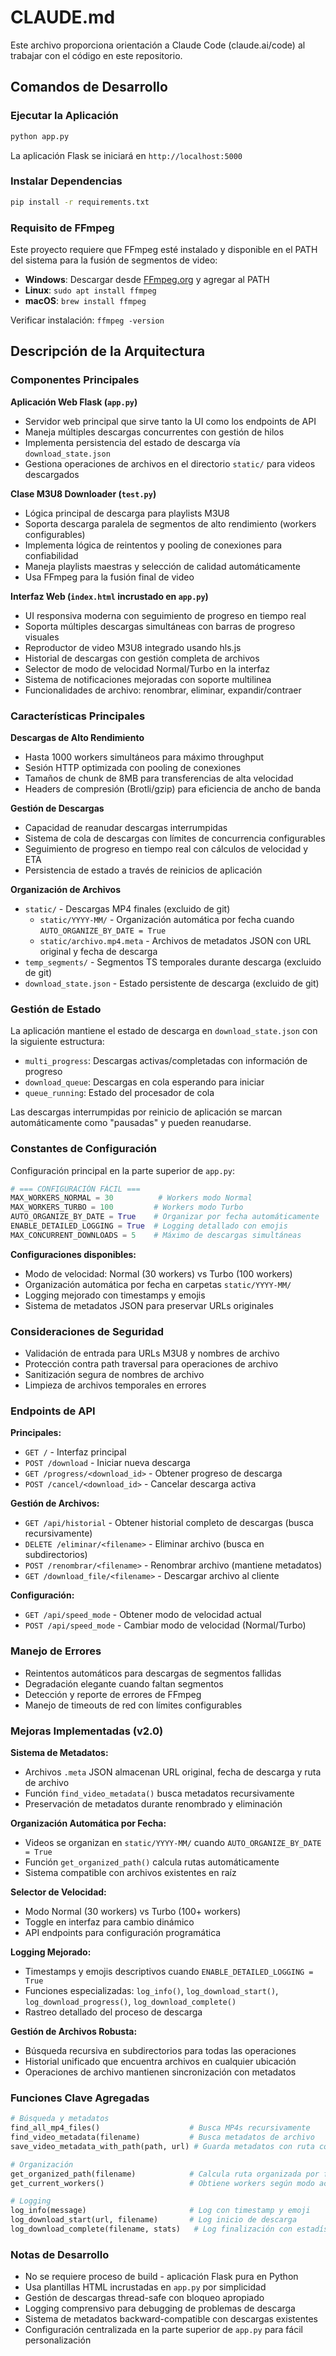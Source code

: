 # CLAUDE.md

Este archivo proporciona orientación a Claude Code (claude.ai/code) al trabajar con el código en este repositorio.

## Comandos de Desarrollo

### Ejecutar la Aplicación
```bash
python app.py
```
La aplicación Flask se iniciará en `http://localhost:5000`

### Instalar Dependencias
```bash
pip install -r requirements.txt
```

### Requisito de FFmpeg
Este proyecto requiere que FFmpeg esté instalado y disponible en el PATH del sistema para la fusión de segmentos de video:
- **Windows**: Descargar desde [FFmpeg.org](https://ffmpeg.org/download.html) y agregar al PATH
- **Linux**: `sudo apt install ffmpeg`
- **macOS**: `brew install ffmpeg`

Verificar instalación: `ffmpeg -version`

## Descripción de la Arquitectura

### Componentes Principales

**Aplicación Web Flask (`app.py`)**
- Servidor web principal que sirve tanto la UI como los endpoints de API
- Maneja múltiples descargas concurrentes con gestión de hilos
- Implementa persistencia del estado de descarga vía `download_state.json`
- Gestiona operaciones de archivos en el directorio `static/` para videos descargados

**Clase M3U8 Downloader (`test.py`)**
- Lógica principal de descarga para playlists M3U8
- Soporta descarga paralela de segmentos de alto rendimiento (workers configurables)
- Implementa lógica de reintentos y pooling de conexiones para confiabilidad
- Maneja playlists maestras y selección de calidad automáticamente
- Usa FFmpeg para la fusión final de video

**Interfaz Web (`index.html` incrustado en `app.py`)**
- UI responsiva moderna con seguimiento de progreso en tiempo real
- Soporta múltiples descargas simultáneas con barras de progreso visuales
- Reproductor de video M3U8 integrado usando hls.js
- Historial de descargas con gestión completa de archivos
- Selector de modo de velocidad Normal/Turbo en la interfaz
- Sistema de notificaciones mejoradas con soporte multilinea
- Funcionalidades de archivo: renombrar, eliminar, expandir/contraer

### Características Principales

**Descargas de Alto Rendimiento**
- Hasta 1000 workers simultáneos para máximo throughput
- Sesión HTTP optimizada con pooling de conexiones
- Tamaños de chunk de 8MB para transferencias de alta velocidad
- Headers de compresión (Brotli/gzip) para eficiencia de ancho de banda

**Gestión de Descargas**
- Capacidad de reanudar descargas interrumpidas
- Sistema de cola de descargas con límites de concurrencia configurables
- Seguimiento de progreso en tiempo real con cálculos de velocidad y ETA
- Persistencia de estado a través de reinicios de aplicación

**Organización de Archivos**
- `static/` - Descargas MP4 finales (excluido de git)
  - `static/YYYY-MM/` - Organización automática por fecha cuando `AUTO_ORGANIZE_BY_DATE = True`
  - `static/archivo.mp4.meta` - Archivos de metadatos JSON con URL original y fecha de descarga
- `temp_segments/` - Segmentos TS temporales durante descarga (excluido de git)
- `download_state.json` - Estado persistente de descarga (excluido de git)

### Gestión de Estado

La aplicación mantiene el estado de descarga en `download_state.json` con la siguiente estructura:
- `multi_progress`: Descargas activas/completadas con información de progreso
- `download_queue`: Descargas en cola esperando para iniciar
- `queue_running`: Estado del procesador de cola

Las descargas interrumpidas por reinicio de aplicación se marcan automáticamente como "pausadas" y pueden reanudarse.

### Constantes de Configuración

Configuración principal en la parte superior de `app.py`:
```python
# === CONFIGURACIÓN FÁCIL ===
MAX_WORKERS_NORMAL = 30          # Workers modo Normal
MAX_WORKERS_TURBO = 100         # Workers modo Turbo
AUTO_ORGANIZE_BY_DATE = True    # Organizar por fecha automáticamente
ENABLE_DETAILED_LOGGING = True  # Logging detallado con emojis
MAX_CONCURRENT_DOWNLOADS = 5    # Máximo de descargas simultáneas
```

**Configuraciones disponibles:**
- Modo de velocidad: Normal (30 workers) vs Turbo (100 workers)
- Organización automática por fecha en carpetas `static/YYYY-MM/`
- Logging mejorado con timestamps y emojis
- Sistema de metadatos JSON para preservar URLs originales

### Consideraciones de Seguridad

- Validación de entrada para URLs M3U8 y nombres de archivo
- Protección contra path traversal para operaciones de archivo
- Sanitización segura de nombres de archivo
- Limpieza de archivos temporales en errores

### Endpoints de API

**Principales:**
- `GET /` - Interfaz principal
- `POST /download` - Iniciar nueva descarga
- `GET /progress/<download_id>` - Obtener progreso de descarga
- `POST /cancel/<download_id>` - Cancelar descarga activa

**Gestión de Archivos:**
- `GET /api/historial` - Obtener historial completo de descargas (busca recursivamente)
- `DELETE /eliminar/<filename>` - Eliminar archivo (busca en subdirectorios)
- `POST /renombrar/<filename>` - Renombrar archivo (mantiene metadatos)
- `GET /download_file/<filename>` - Descargar archivo al cliente

**Configuración:**
- `GET /api/speed_mode` - Obtener modo de velocidad actual
- `POST /api/speed_mode` - Cambiar modo de velocidad (Normal/Turbo)

### Manejo de Errores

- Reintentos automáticos para descargas de segmentos fallidas
- Degradación elegante cuando faltan segmentos
- Detección y reporte de errores de FFmpeg
- Manejo de timeouts de red con límites configurables

### Mejoras Implementadas (v2.0)

**Sistema de Metadatos:**
- Archivos `.meta` JSON almacenan URL original, fecha de descarga y ruta de archivo
- Función `find_video_metadata()` busca metadatos recursivamente
- Preservación de metadatos durante renombrado y eliminación

**Organización Automática por Fecha:**
- Videos se organizan en `static/YYYY-MM/` cuando `AUTO_ORGANIZE_BY_DATE = True`
- Función `get_organized_path()` calcula rutas automáticamente
- Sistema compatible con archivos existentes en raíz

**Selector de Velocidad:**
- Modo Normal (30 workers) vs Turbo (100+ workers)
- Toggle en interfaz para cambio dinámico
- API endpoints para configuración programática

**Logging Mejorado:**
- Timestamps y emojis descriptivos cuando `ENABLE_DETAILED_LOGGING = True`
- Funciones especializadas: `log_info()`, `log_download_start()`, `log_download_progress()`, `log_download_complete()`
- Rastreo detallado del proceso de descarga

**Gestión de Archivos Robusta:**
- Búsqueda recursiva en subdirectorios para todas las operaciones
- Historial unificado que encuentra archivos en cualquier ubicación
- Operaciones de archivo mantienen sincronización con metadatos

### Funciones Clave Agregadas

```python
# Búsqueda y metadatos
find_all_mp4_files()                    # Busca MP4s recursivamente
find_video_metadata(filename)           # Busca metadatos de archivo
save_video_metadata_with_path(path, url) # Guarda metadatos con ruta completa

# Organización
get_organized_path(filename)            # Calcula ruta organizada por fecha
get_current_workers()                   # Obtiene workers según modo actual

# Logging
log_info(message)                       # Log con timestamp y emoji
log_download_start(url, filename)       # Log inicio de descarga
log_download_complete(filename, stats)   # Log finalización con estadísticas
```

### Notas de Desarrollo

- No se requiere proceso de build - aplicación Flask pura en Python
- Usa plantillas HTML incrustadas en `app.py` por simplicidad
- Gestión de descargas thread-safe con bloqueo apropiado
- Logging comprensivo para debugging de problemas de descarga
- Sistema de metadatos backward-compatible con descargas existentes
- Configuración centralizada en la parte superior de `app.py` para fácil personalización